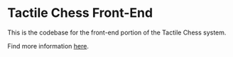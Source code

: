 # Tactile Chess Front-End

This is the codebase for the front-end portion of the Tactile Chess system.

Find more information [here](https://course.ece.cmu.edu/~ece500/projects/s23-teama0/).
